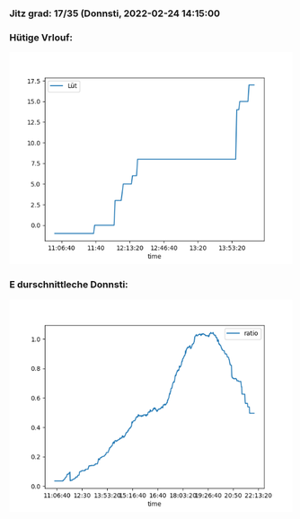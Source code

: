 ### Jitz grad: 17/35 (Donnsti, 2022-02-24 14:15:00

### Hütige Vrlouf:
![Graph](Today.png)

### E durschnittleche Donnsti:
![Graph](Donnsti.png)